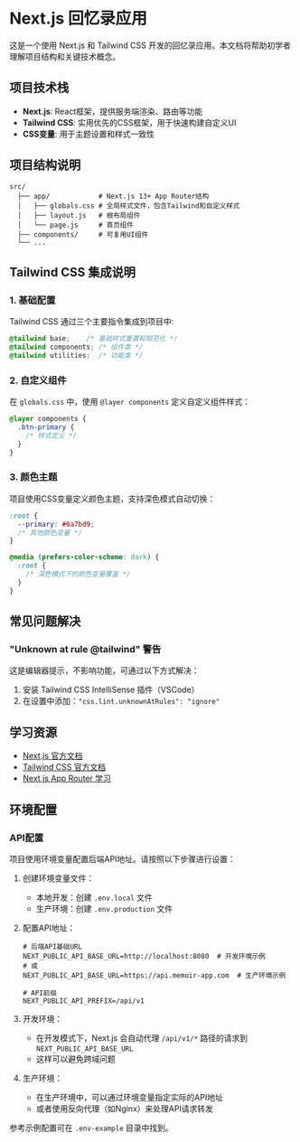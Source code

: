 # Next.js 回忆录应用

这是一个使用 Next.js 和 Tailwind CSS 开发的回忆录应用。本文档将帮助初学者理解项目结构和关键技术概念。

## 项目技术栈

- **Next.js**: React框架，提供服务端渲染、路由等功能
- **Tailwind CSS**: 实用优先的CSS框架，用于快速构建自定义UI
- **CSS变量**: 用于主题设置和样式一致性

## 项目结构说明

```
src/
  ├── app/            # Next.js 13+ App Router结构
  │   ├── globals.css # 全局样式文件，包含Tailwind和自定义样式
  │   ├── layout.js   # 根布局组件
  │   └── page.js     # 首页组件
  ├── components/     # 可复用UI组件
  └── ...
```

## Tailwind CSS 集成说明

### 1. 基础配置

Tailwind CSS 通过三个主要指令集成到项目中:

```css
@tailwind base;    /* 基础样式重置和规范化 */
@tailwind components; /* 组件类 */
@tailwind utilities;  /* 功能类 */
```

### 2. 自定义组件

在 `globals.css` 中，使用 `@layer components` 定义自定义组件样式：

```css
@layer components {
  .btn-primary {
    /* 样式定义 */
  }
}
```

### 3. 颜色主题

项目使用CSS变量定义颜色主题，支持深色模式自动切换：

```css
:root {
  --primary: #6a7bd9;
  /* 其他颜色变量 */
}

@media (prefers-color-scheme: dark) {
  :root {
    /* 深色模式下的颜色变量覆盖 */
  }
}
```

## 常见问题解决

### "Unknown at rule @tailwind" 警告

这是编辑器提示，不影响功能，可通过以下方式解决：

1. 安装 Tailwind CSS IntelliSense 插件（VSCode）
2. 在设置中添加：`"css.lint.unknownAtRules": "ignore"`

## 学习资源

- [Next.js 官方文档](https://nextjs.org/docs)
- [Tailwind CSS 官方文档](https://tailwindcss.com/docs)
- [Next.js App Router 学习](https://nextjs.org/docs/app)

## 环境配置

### API配置

项目使用环境变量配置后端API地址。请按照以下步骤进行设置：

1. 创建环境变量文件：
   - 本地开发：创建 `.env.local` 文件
   - 生产环境：创建 `.env.production` 文件

2. 配置API地址：
   ```
   # 后端API基础URL
   NEXT_PUBLIC_API_BASE_URL=http://localhost:8080  # 开发环境示例
   # 或
   NEXT_PUBLIC_API_BASE_URL=https://api.memoir-app.com  # 生产环境示例
   
   # API前缀
   NEXT_PUBLIC_API_PREFIX=/api/v1
   ```

3. 开发环境：
   - 在开发模式下，Next.js 会自动代理 `/api/v1/*` 路径的请求到 `NEXT_PUBLIC_API_BASE_URL`
   - 这样可以避免跨域问题

4. 生产环境：
   - 在生产环境中，可以通过环境变量指定实际的API地址
   - 或者使用反向代理（如Nginx）来处理API请求转发

参考示例配置可在 `.env-example` 目录中找到。
